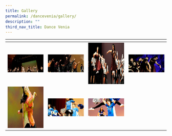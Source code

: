```yaml
---
title: Gallery
permalink: /dancevenia/gallery/
description: ""
third_nav_title: Dance Venia
---
```

<table>
<thead>
  <tr>
    <th style="width:200px"></th>
    <th style="width:200px"></th>
    <th style="width:200px"></th>
		<th style="width:200px"></th>
  </tr>
</thead>
<tbody>
  <tr>
    <td style ="text-align:center"><a href="/images/dancevenia%201.jpeg"> <img src="/images/dancevenia%201.jpeg" style="width:200px"></a></td>
    <td style ="text-align:center"><a href="/images/dancevenia%202.jpeg"> <img src="/images/dancevenia%202.jpeg" style="width:200px"></a></td>
    <td style ="text-align:center"><a href="/images/dancevenia%203.jpeg"> <img src="/images/dancevenia%203.jpeg" style="width:200px; height: 130px"></a></td>
    <td style ="text-align:center"><a href="/images/dancevenia%204.jpeg"> <img src="/images/dancevenia%204.jpeg" style="width:200px"></a></td>
  </tr>
   <tr>
    <td style ="text-align:center"><a href="/images/dancevenia%205.jpeg"> <img src="/images/dancevenia%205.jpeg" style="width:200px; height: 130px"></a></td>
    <td style ="text-align:center"><a href="/images/dancevenia%206.jpeg"> <img src="/images/dancevenia%206.jpeg" style="width:200px"></a></td>
    <td style ="text-align:center"><a href="/images/dancevenia%207.jpeg"> <img src="/images/dancevenia%207.jpeg" style="width:200px"></a></td>
  </tr>
</tbody>
</table>